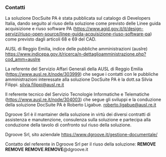 ### Contatti

La soluzione DocSuite PA è stata pubblicata sul catalogo di Developers Italia, dando seguito al riuso della soluzione come previsto delle Linee guida acquisizione e riuso software PA (https://www.agid.gov.it/it/design-servizi/riuso-open-source/linee-guida-acquisizione-riuso-software-pa) come previsto dagli articoli 68 e 69 del CAD. 

AUSL di Reggio Emilia, indice delle pubbliche amministrazioni (auslre) 
https://www.indicepa.gov.it/ricerca/n-dettaglioamministrazione.php?cod_amm=auslre

La referente del Servizio Affari Generali della AUSL di Reggio Emilia (https://www.ausl.re.it/node/303999) che segue i contatti con le pubbliche amministrazioni interessate alla soluzione DocSuite PA è la dott.sa Silvia Filippi.
silvia.filippi@ausl.re.it

Il referente tecnico del Servizio Tecnologie Informatiche e Telematiche (https://www.ausl.re.it/node/304003) che segue gli sviluppi e la conduzione della soluzione DocSuite PA è Roberto Ligabue.
roberto.ligabue@ausl.re.it

Dgroove Srl è il mantainer della soluzione in virtù dei diversi contratti di assistenza e manutenzione, consulenza sulla soluzione e partecipa alla conduzione della tavolo di confronto sul riuso della soluzione. 

Dgroove Srl, sito aziendale
https://www.dgroove.it/gestione-documentale/

Contatto del referente in Dgroove Srl per il riuso della soluzione: 
**REMOVE** **REMOVE**
**REMOVE**.**REMOVE**@dgroove.it